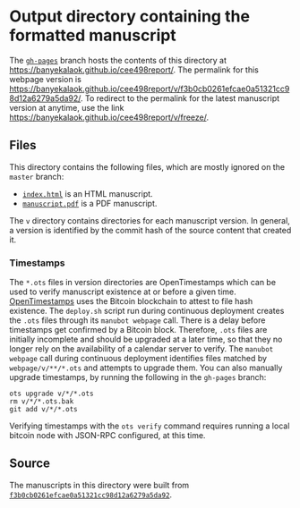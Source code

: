 # Output directory containing the formatted manuscript

The [`gh-pages`](https://github.com/banyekalaok/cee498report/tree/gh-pages) branch hosts the contents of this directory at <https://banyekalaok.github.io/cee498report/>.
The permalink for this webpage version is <https://banyekalaok.github.io/cee498report/v/f3b0cb0261efcae0a51321cc98d12a6279a5da92/>.
To redirect to the permalink for the latest manuscript version at anytime, use the link <https://banyekalaok.github.io/cee498report/v/freeze/>.

## Files

This directory contains the following files, which are mostly ignored on the `master` branch:

+ [`index.html`](index.html) is an HTML manuscript.
+ [`manuscript.pdf`](manuscript.pdf) is a PDF manuscript.

The `v` directory contains directories for each manuscript version.
In general, a version is identified by the commit hash of the source content that created it.

### Timestamps

The `*.ots` files in version directories are OpenTimestamps which can be used to verify manuscript existence at or before a given time.
[OpenTimestamps](https://opentimestamps.org/) uses the Bitcoin blockchain to attest to file hash existence.
The `deploy.sh` script run during continuous deployment creates the `.ots` files through its `manubot webpage` call.
There is a delay before timestamps get confirmed by a Bitcoin block.
Therefore, `.ots` files are initially incomplete and should be upgraded at a later time, so that they no longer rely on the availability of a calendar server to verify.
The `manubot webpage` call during continuous deployment identifies files matched by `webpage/v/**/*.ots` and attempts to upgrade them.
You can also manually upgrade timestamps, by running the following in the `gh-pages` branch:

```shell
ots upgrade v/*/*.ots
rm v/*/*.ots.bak
git add v/*/*.ots
```

Verifying timestamps with the `ots verify` command requires running a local bitcoin node with JSON-RPC configured, at this time.

## Source

The manuscripts in this directory were built from
[`f3b0cb0261efcae0a51321cc98d12a6279a5da92`](https://github.com/banyekalaok/cee498report/commit/f3b0cb0261efcae0a51321cc98d12a6279a5da92).
